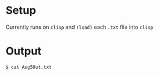 # Setup
Currently runs on `clisp` and `(load)` each `.txt` file into `clisp`

# Output
`$ cat Asg5Out.txt`
